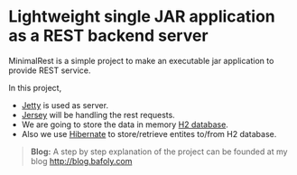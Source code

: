 # Lightweight single JAR application as a REST backend server

MinimalRest is a simple project to make an executable jar application to provide REST service.

In this project, 
* [Jetty](#http://www.eclipse.org/jetty/) is used as server.
* [Jersey](#https://jersey.java.net/) will be handling the rest requests.
* We are going to store the data in memory [H2 database](#http://h2database.com).
* Also we use [Hibernate](#http://hibernate.org/) to store/retrieve entites to/from H2 database.

> **Blog:** A step by step explanation of the project can be founded at my blog http://blog.bafoly.com